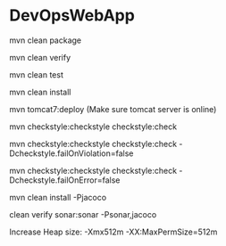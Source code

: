 # DevOpsWebApp

mvn clean package

mvn clean verify

mvn clean test

mvn clean install

mvn tomcat7:deploy (Make sure tomcat server is online)

mvn checkstyle:checkstyle checkstyle:check

mvn checkstyle:checkstyle checkstyle:check -Dcheckstyle.failOnViolation=false

mvn checkstyle:checkstyle checkstyle:check -Dcheckstyle.failOnError=false

mvn clean install -Pjacoco

clean verify sonar:sonar -Psonar,jacoco


Increase Heap size: -Xmx512m -XX:MaxPermSize=512m
